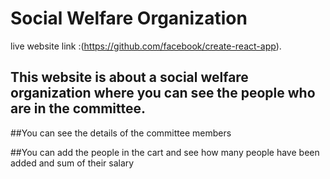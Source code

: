 # Social Welfare Organization

live website link :(https://github.com/facebook/create-react-app).

## This website is about a social welfare organization where you can see the people who are in the committee.

##You can see the details of the committee members

##You can add the people in the cart and see how many people have been added and sum of their salary

